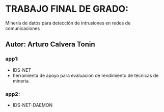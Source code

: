 # TRABAJO FINAL DE GRADO: 
Minería de datos para detección de intrusiones en redes de comunicaciones
## Autor: Arturo Calvera Tonin
### app1: 
- IDS-NET
- herramienta de apoyo para evaluación de rendimiento de técnicas de minería.
### app2: 
- IDS-NET-DAEMON
